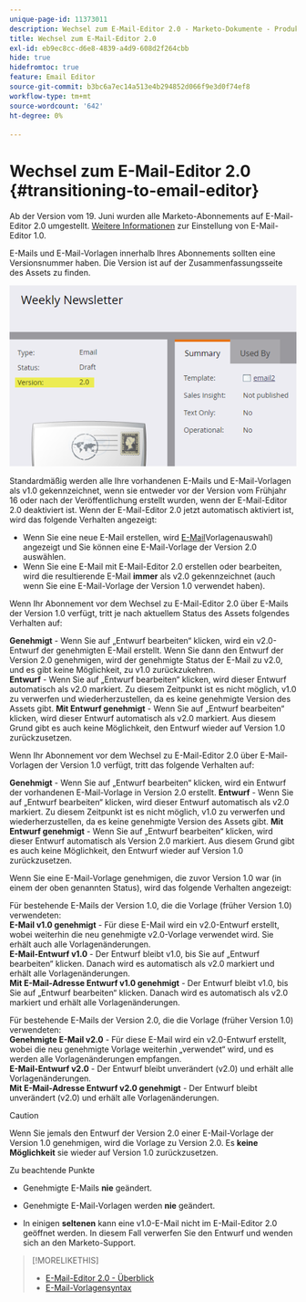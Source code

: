 ```yaml
---
unique-page-id: 11373011
description: Wechsel zum E-Mail-Editor 2.0 - Marketo-Dokumente - Produktdokumentation
title: Wechsel zum E-Mail-Editor 2.0
exl-id: eb9ec8cc-d6e8-4839-a4d9-608d2f264cbb
hide: true
hidefromtoc: true
feature: Email Editor
source-git-commit: b3bc6a7ec14a513e4b294852d066f9e3d0f74ef8
workflow-type: tm+mt
source-wordcount: '642'
ht-degree: 0%

---
```


# Wechsel zum E-Mail-Editor 2.0 {#transitioning-to-email-editor}

Ab der Version vom 19. Juni wurden alle Marketo-Abonnements auf E-Mail-Editor 2.0 umgestellt. [Weitere Informationen](https://nation.marketo.com/docs/DOC-7038) zur Einstellung von E-Mail-Editor 1.0.

E-Mails und E-Mail-Vorlagen innerhalb Ihres Abonnements sollten eine Versionsnummer haben. Die Version ist auf der Zusammenfassungsseite des Assets zu finden.

![](assets/five-5.png)

Standardmäßig werden alle Ihre vorhandenen E-Mails und E-Mail-Vorlagen als v1.0 gekennzeichnet, wenn sie entweder vor der Version vom Frühjahr 16 oder nach der Veröffentlichung erstellt wurden, wenn der E-Mail-Editor 2.0 deaktiviert ist. Wenn der E-Mail-Editor 2.0 jetzt automatisch aktiviert ist, wird das folgende Verhalten angezeigt:

* Wenn Sie eine neue E-Mail erstellen, wird [E-Mail](email-template-picker-overview.md)Vorlagenauswahl) angezeigt und Sie können eine E-Mail-Vorlage der Version 2.0 auswählen.
* Wenn Sie eine E-Mail mit E-Mail-Editor 2.0 erstellen oder bearbeiten, wird die resultierende E-Mail **immer** als v2.0 gekennzeichnet (auch wenn Sie eine E-Mail-Vorlage der Version 1.0 verwendet haben).

Wenn Ihr Abonnement vor dem Wechsel zu E-Mail-Editor 2.0 über E-Mails der Version 1.0 verfügt, tritt je nach aktuellem Status des Assets folgendes Verhalten auf:

**Genehmigt** - Wenn Sie auf „Entwurf bearbeiten“ klicken, wird ein v2.0-Entwurf der genehmigten E-Mail erstellt. Wenn Sie dann den Entwurf der Version 2.0 genehmigen, wird der genehmigte Status der E-Mail zu v2.0, und es gibt keine Möglichkeit, zu v1.0 zurückzukehren.\
**Entwurf** - Wenn Sie auf „Entwurf bearbeiten“ klicken, wird dieser Entwurf automatisch als v2.0 markiert. Zu diesem Zeitpunkt ist es nicht möglich, v1.0 zu verwerfen und wiederherzustellen, da es keine genehmigte Version des Assets gibt.
**Mit Entwurf genehmigt** - Wenn Sie auf „Entwurf bearbeiten“ klicken, wird dieser Entwurf automatisch als v2.0 markiert. Aus diesem Grund gibt es auch keine Möglichkeit, den Entwurf wieder auf Version 1.0 zurückzusetzen.

Wenn Ihr Abonnement vor dem Wechsel zu E-Mail-Editor 2.0 über E-Mail-Vorlagen der Version 1.0 verfügt, tritt das folgende Verhalten auf:

**Genehmigt** - Wenn Sie auf „Entwurf bearbeiten“ klicken, wird ein Entwurf der vorhandenen E-Mail-Vorlage in Version 2.0 erstellt.
**Entwurf** - Wenn Sie auf „Entwurf bearbeiten“ klicken, wird dieser Entwurf automatisch als v2.0 markiert. Zu diesem Zeitpunkt ist es nicht möglich, v1.0 zu verwerfen und wiederherzustellen, da es keine genehmigte Version des Assets gibt.
**Mit Entwurf genehmigt** - Wenn Sie auf „Entwurf bearbeiten“ klicken, wird dieser Entwurf automatisch als Version 2.0 markiert. Aus diesem Grund gibt es auch keine Möglichkeit, den Entwurf wieder auf Version 1.0 zurückzusetzen.

Wenn Sie eine E-Mail-Vorlage genehmigen, die zuvor Version 1.0 war (in einem der oben genannten Status), wird das folgende Verhalten angezeigt:

Für bestehende E-Mails der Version 1.0, die die Vorlage (früher Version 1.0) verwendeten:\
**E-Mail v1.0 genehmigt** - Für diese E-Mail wird ein v2.0-Entwurf erstellt, wobei weiterhin die neu genehmigte v2.0-Vorlage verwendet wird. Sie erhält auch alle Vorlagenänderungen.\
**E-Mail-Entwurf v1.0** - Der Entwurf bleibt v1.0, bis Sie auf „Entwurf bearbeiten“ klicken. Danach wird es automatisch als v2.0 markiert und erhält alle Vorlagenänderungen.\
**Mit E-Mail-Adresse Entwurf v1.0 genehmigt** - Der Entwurf bleibt v1.0, bis Sie auf „Entwurf bearbeiten“ klicken. Danach wird es automatisch als v2.0 markiert und erhält alle Vorlagenänderungen.

Für bestehende E-Mails der Version 2.0, die die Vorlage (früher Version 1.0) verwendeten:\
**Genehmigte E-Mail v2.0** - Für diese E-Mail wird ein v2.0-Entwurf erstellt, wobei die neu genehmigte Vorlage weiterhin „verwendet“ wird, und es werden alle Vorlagenänderungen empfangen.\
**E-Mail-Entwurf v2.0** - Der Entwurf bleibt unverändert (v2.0) und erhält alle Vorlagenänderungen.\
**Mit E-Mail-Adresse Entwurf v2.0 genehmigt** - Der Entwurf bleibt unverändert (v2.0) und erhält alle Vorlagenänderungen.

>[!CAUTION]
>
>Wenn Sie jemals den Entwurf der Version 2.0 einer E-Mail-Vorlage der Version 1.0 genehmigen, wird die Vorlage zu Version 2.0. Es **keine Möglichkeit** sie wieder auf Version 1.0 zurückzusetzen.

Zu beachtende Punkte

* Genehmigte E-Mails **nie** geändert.

* Genehmigte E-Mail-Vorlagen werden **nie** geändert.

* In einigen **seltenen** kann eine v1.0-E-Mail nicht im E-Mail-Editor 2.0 geöffnet werden. In diesem Fall verwerfen Sie den Entwurf und wenden sich an den Marketo-Support.

>[!MORELIKETHIS]
>
>* [E-Mail-Editor 2.0 - Überblick](/help/marketo/product-docs/email-marketing/general/email-editor-2/email-editor-v2-0-overview.md)
>* [E-Mail-Vorlagensyntax](/help/marketo/product-docs/email-marketing/general/email-editor-2/email-template-syntax.md)
